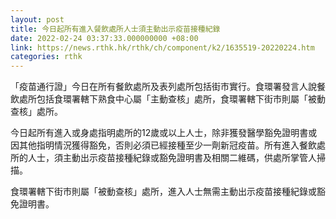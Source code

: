 ```yaml
---
layout: post
title: 今日起所有進入餐飲處所人士須主動出示疫苗接種紀錄
date: 2022-02-24 03:37:33.000000000 +08:00
link: https://news.rthk.hk/rthk/ch/component/k2/1635519-20220224.htm
categories: rthk
---
```


「疫苗通行證」今日在所有餐飲處所及表列處所包括街巿實行。食環署發言人說餐飲處所包括食環署轄下熟食中心屬「主動查核」處所，食環署轄下街市則屬「被動查核」處所。

今日起所有進入或身處指明處所的12歲或以上人士，除非獲發醫學豁免證明書或因其他指明情況獲得豁免，否則必須已經接種至少一劑新冠疫苗。所有進入餐飲處所的人士，須主動出示疫苗接種紀錄或豁免證明書及相關二維碼，供處所掌管人掃描。

食環署轄下街市則屬「被動查核」處所，進入人士無需主動出示疫苗接種紀錄或豁免證明書。
